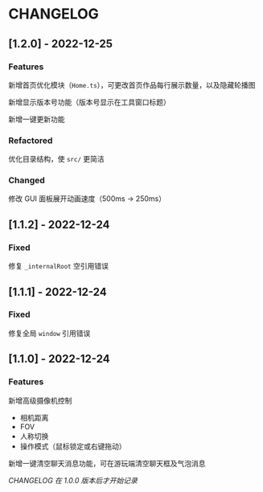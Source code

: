 # CHANGELOG

## [1.2.0] - 2022-12-25

### Features

新增首页优化模块（`Home.ts`），可更改首页作品每行展示数量，以及隐藏轮播图

新增显示版本号功能（版本号显示在工具窗口标题）

新增一键更新功能

### Refactored

优化目录结构，使 `src/` 更简洁

### Changed

修改 GUI 面板展开动画速度（500ms -> 250ms）

## [1.1.2] - 2022-12-24

### Fixed

修复 `_internalRoot` 空引用错误

## [1.1.1] - 2022-12-24

### Fixed

修复全局 `window` 引用错误

## [1.1.0] - 2022-12-24

### Features

新增高级摄像机控制

- 相机距离
- FOV
- 人称切换
- 操作模式（鼠标锁定或右键拖动）

新增一键清空聊天消息功能，可在游玩端清空聊天框及气泡消息

_CHANGELOG 在 1.0.0 版本后才开始记录_
